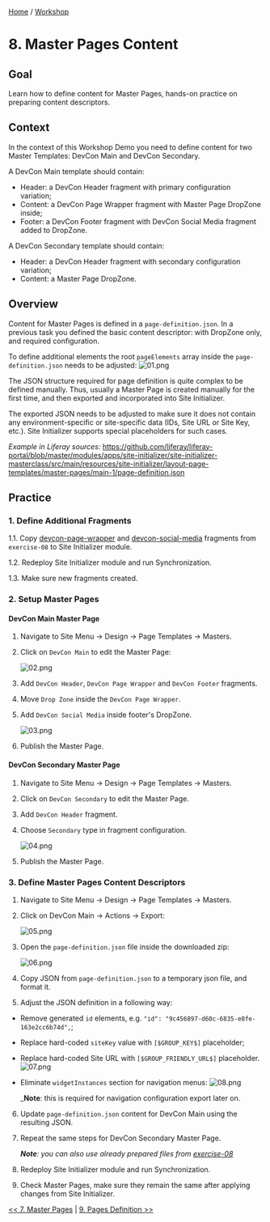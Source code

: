 [Home](../../../README.md) / [Workshop](../README.md) 

# 8. Master Pages Content

## Goal 

Learn how to define content for Master Pages, hands-on practice on preparing content descriptors.

## Context

In the context of this Workshop Demo you need to define content for two Master Templates: DevCon Main and DevCon Secondary.

A DevCon Main template should contain:
- Header: a DevCon Header fragment with primary configuration variation;
- Content: a DevCon Page Wrapper fragment with Master Page DropZone inside;
- Footer: a DevCon Footer fragment with DevCon Social Media fragment added to DropZone.

A DevCon Secondary template should contain:
- Header: a DevCon Header fragment with secondary configuration variation;
- Content: a Master Page DropZone.

## Overview

Content for Master Pages is defined in a `page-definition.json`.  In a previous task you defined the basic content descriptor: with DropZone only, and required configuration.

To define additional elements the root `pageElements` array inside the `page-definition.json` needs to be adjusted:
![01.png](images/01.png)

The JSON structure required for page definition is quite complex to be defined manually. Thus, usually a Master Page is created manually for the first time, and then exported and incorporated into Site Initializer.

The exported JSON needs to be adjusted to make sure it does not contain any environment-specific or site-specific data (IDs, Site URL or Site Key, etc.). Site Initializer supports special placeholders for such cases. 

_Example in Liferay sources:_ https://github.com/liferay/liferay-portal/blob/master/modules/apps/site-initializer/site-initializer-masterclass/src/main/resources/site-initializer/layout-page-templates/master-pages/main-1/page-definition.json

## Practice

### 1. Define Additional Fragments

1.1. Copy [devcon-page-wrapper](../../../exercises/exercise-08/fragments/group/devcon/devcon-page-wrapper) and [devcon-social-media](../../../exercises/exercise-08/fragments/group/devcon/devcon-social-media) fragments from `exercise-08` to Site Initializer module.

1.2. Redeploy Site Initializer module and run Synchronization.

1.3. Make sure new fragments created.

### 2. Setup Master Pages 

#### DevCon Main Master Page 

1. Navigate to Site Menu → Design → Page Templates → Masters.
2. Click on `DevCon Main` to edit the Master Page:

    ![02.png](images/02.png)

3. Add `DevCon Header`, `DevCon Page Wrapper` and `DevCon Footer` fragments.
4. Move `Drop Zone` inside the `DevCon Page Wrapper`.
5. Add `DevCon Social Media` inside footer's DropZone.
   
   ![03.png](images/03.png)

6. Publish the Master Page.

#### DevCon Secondary Master Page

1. Navigate to Site Menu → Design → Page Templates → Masters.
2. Click on `DevCon Secondary` to edit the Master Page.
3. Add `DevCon Header` fragment.
4. Choose `Secondary` type in fragment configuration.

   ![04.png](images/04.png)

5. Publish the Master Page.

### 3. Define Master Pages Content Descriptors

1. Navigate to Site Menu → Design → Page Templates → Masters.
2. Click on DevCon Main → Actions → Export:

   ![05.png](images/05.png)

3. Open the `page-definition.json` file inside the downloaded zip:

   ![06.png](images/06.png)

4. Copy JSON from `page-definition.json` to a temporary json file, and format it.
5. Adjust the JSON definition in a following way:
- Remove generated `id` elements, e.g. `"id": "9c456897-d60c-6835-e8fe-163e2cc6b74d",`;
- Replace hard-coded `siteKey` value with `[$GROUP_KEY$]` placeholder;
- Replace hard-coded Site URL with `[$GROUP_FRIENDLY_URL$]` placeholder.
  ![07.png](images/07.png)
- Eliminate `widgetInstances` section for navigation menus:
  ![08.png](images/08.png)

  _**Note**: this is required for navigation configuration export later on.

6. Update `page-definition.json` content for DevCon Main using the resulting JSON. 
7. Repeat the same steps for DevCon Secondary Master Page.

   _**Note**: you can also use already prepared files from [exercise-08](../../../exercises/exercise-08)_ 

8. Redeploy Site Initializer module and run Synchronization.
9. Check Master Pages, make sure they remain the same after applying changes from Site Initializer.

[<< 7. Master Pages](../07-master-pages/README.md) | [9. Pages Definition >>](../09-layouts/README.md)